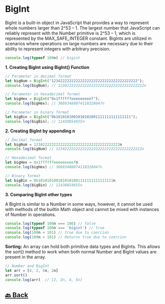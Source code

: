 <h1>BigInt</h1>

BigInt is a built-in object in JavaScript that provides a way to represent whole numbers larger than 2^53 – 1. The largest number that JavaScript can reliably represent with the Number primitive is 2^53 – 1, which is represented by the MAX_SAFE_INTEGER constant. BigInts are utilized in scenarios where operations on large numbers are necessary due to their ability to represent integers with arbitrary precision.

```javascript
console.log(typeof 100n) // bigint
```

**1. Creating BigInt using BigInt() Function**

```javascript
// Parameter in decimal format
let bigNum = BigInt("123422222222222222222222222222222222222");
console.log(bigNum); // 123422222222222222222222222222222222222n

// Parameter in hexadecimal format
let bigHex = BigInt("0x1ffffffeeeeeeeeef");
console.log(bigHex); // 36893488074118328047n

// Parameter in binary format
let bigBin = BigInt("0b1010101001010101001111111111111111");
console.log(bigBin); // 11430854655n
```

**2. Creating BigInt by appending n**

```javascript
// Decimal format
let bigNum = 123422222222222222222222222222222222222n
console.log(bigNum) // 123422222222222222222222222222222222222n

// Hexadecimal format
let bigHex = 0x1ffffffeeeeeeeeefn
console.log(bigHex) // 36893488074118328047n

// Binary format
let bigBin = 0b1010101001010101001111111111111111n
console.log(bigBin) // 11430854655n
```

**3. Comparing BigInt other types**

A BigInt is similar to a Number in some ways, however, it cannot be used with methods of the builtin Math object and cannot be mixed with instances of Number in operations.

```javascript
console.log(typeof 100n === 100) // false
console.log(typeof 100n === 'bigint') // true
console.log(100n < 101) // true due to coercion
console.log(100n > 101) // Returns true due to coercion
```

**Sorting:** An array can hold both primitive data types and BigInts. This allows the sort() method to work when both normal Number and BigInt values are present in the array.

```javascript
// Number and BigInt
let arr = [4, 2, 5n, 2n]
arr.sort()
console.log(arr)  // [2, 2n, 4, 5n]
```

<h2><a href="https://github.com/sanjay9616/JavaScript/blob/master/JavaScript-Tutorial/Data-Types/README.md"> 🔙 Back</a></h2>